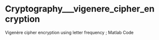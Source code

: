 # Cryptography___vigenere_cipher_encryption
Vigenère cipher encryption using letter frequency ; Matlab Code
